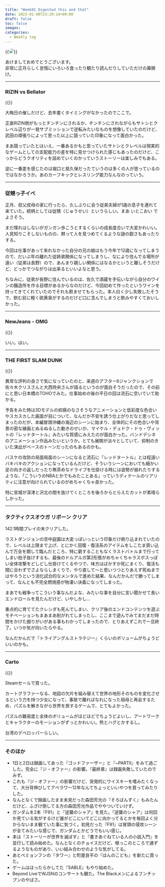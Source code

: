 ```yaml
---
title: "Week01 Digested this and that"
date: 2023-01-08T23:29:14+09:00
draft: false
toc: false
images:
categories:
  - Weekly log
---
```


{{<image src="/images/images/230105.webp" style="border-radius: 15px;">}}

あけましておめでとうございます。  
非常に正月らしく怠惰にいろいろ食ったり観たり読んだりしていただけの幕開け。

---

### RIZIN vs Bellator

{{<youtube sJ5BWPe7D7U>}}

大晦日の催しだけど、去年書くタイミングがなかったのでここで。

正直RIZIN側がもっとチンチンにされるか、チンチンにされながらもサトシとクレベル辺りが一発サブミッションで逆転みたいなものを想像していたのだけど、武田の頑張りによって思った以上に競っていた印象になって面白かった。

まあ競っていたとはいえ、一番あるかもと思っていたサトシとクレベルは現実的なゲームとしての支配能力の差を特に見せつけられた感じもあったのだけど、こっからどうクオリティを詰めていくのかっていうストーリーは楽しみでもある。

逆に一番差を感じたのは堀口と扇久保だったていうのは多くの人が思っているのではなかろうか。あのカーフキックとレスリング能力なんなのっていう。

---

### 従甥っ子イベ

正月、叔父叔母の家に行ったら、久しぶりに会う従弟夫婦が1歳の息子を連れて来ていた。続柄としては従甥（じゅうせい）というらしい。まあ いとこおい でよさそう。

まだ喋れはしないがガンガン歩こうとするくらいの成長度合いで大変かわいい。人見知りこそしないものの、黙って人を見つめてくるような謎の鋭さもあったりする。

今回は仕事があって来れなかった自分の兄の娘はもう今年で12歳になってしまうので、だいぶ年の離れた従姉弟関係になってしまうし、なにより住んでる場所が遠い（従弟は長野）ので、あんまり親しい関係にはなるかというと難しそうだけど、どっかでつながりは出来るといいよなと思う。

ちなみに、従弟が長野に住んでいるのは、佐久で酒蔵を手伝いながら自分のワインの醸造所を作る目標があるからなのだけど、今回初めて作ったというワインを持ってきてくれていたのでそれも飲ませてもらった。本人曰く少し失敗したそうで、飲む前に軽く硫黄臭がするのだけど口に含んでしまうと飲みやすくておいしかった。

---

### NewJeans - OMG

{{<youtube sVTy_wmn5SU>}}

いい。はい。

---

### THE FIRST SLAM DUNK

{{<youtube ZRlrH_N10aI>}}

異常な評判の良さで気になっていたのと、来週のアフター6ジャンクションで佐々木クリスさんと大西玲央さんが語るというのが面白そうだったので、その前にと思い日本橋のTOHOでみた。仕事始めの後の平日の回は流石に空いていて助かる。

予告をみた時は3Dモデルの抑揚のなさそうなアニメーションと低彩度な色合いやスカスカした画面が目について、なんだか不安を誘う仕上がりだなと思ってしまったのだが、本編冒頭沖縄の海辺のシーンに始まり、全体的にその色合いや背景の密な線画とぬるぬるした動きのせいか、マイケル・デュドク・ドゥ・ヴィットの『レッドタートル』みたいな質感にみえたのが面白かった。バンドデシネのアニメーション作品みたいというか。とても展開が淡々としていて、抑制のきいた演出がベースのトーンだったのもあるのかも。

バスケの攻防の局面局面のシーンになると流石に『レッドタートル』とは程遠いバキバキのアクションになっているんだけど、そういうシーンにおいても細かい足の向きの返しだったり無茶めなドライブを仕掛ける時には姿勢が崩れたりするような、「こういうのNBAとかでもみたことある」っていうディテールのリアリティに注意が向けられているのがめちゃくちゃ良かった。

特に宮城が深津と沢北の間を抜けてくところを後ろからとらえたカットが素晴らしかった。

---

### タクティクスオウガ リボーン クリア

142.1時間プレイの末クリアした。

ラストダンジョンの空中庭園は大変っぽいっという印象だけ刷り込まれていたので、レベルは上限まで上げ、とにかく回復・復活系のアイテムをしこたま買い込んで万全を期して臨んだところ、特に窮することもなくラストバトルまで行ってしまい拍子抜けするも、最後のドルアルガ第2形態がめちゃくちゃラスボスっぽい全体攻撃をどしどし仕掛けてくるやつで、味方はばかすか死にまくり、復活も間に合わずでさよならしまくりで、やり直して～と思いつつとりあえず死ぬまではやろうという消化試合的なメンタルで進めた結果、なんだかんだで勝ってしまって、なんとも不完全燃焼感が物凄い決着になってしまった。

まあでも戦争ってこういう事なんだよな、みたいな事を自分に言い聞かせて長いエンドロールを見たんだけど、いやしかし…

重点的に育ててたクレシダも死んでしまい、クリア後のエンドコンテンツを遊ぶモチベーションもまあまあ削がれてしまったし、ここまで遊んでみてまだまだ時間をかけた掘りがいがある事もわかってしまったので、とりあえずこれで一旦終了。いつか気が向いたらやる。

なんだかんだで『トライアングルストラテジー』くらいのボリュームがちょうどいいのかも。

---

### Carto

{{<youtube OR8CjIYwmxM>}}

Steamセールで買った。

カートグラファーなる、地図の欠片を組み替えて世界の地形そのものを変化させるという力を持つ少女になって、事故で離ればなれになった祖母と再会するため、パズルを解きながら世界を旅するゲームで、とてもよかった。

パズルの難易度と全体のボリュームがほどほどでちょうどよいし、アートワークとキャラクターのモーションがずっとかわいい。熊とハグとかするし。

台湾のデベロッパーらしい。

---

### そのほか

- 1日と2日は録画してあった『ゴッドファーザー』と『~PARTII』をみて過ごした。完全に『ジ・オファー』の影響。『最終章』は録画失敗していたのでみず。
- これも『ジ・オファー』の影響だけど、突発的にウイスキーを嗜みたくなって、大分背伸びしてアベラワー12年なんてちょっといいやつを買ってみたりした。
- なんとなくで録画したまま未見だった森田芳光の『そろばんずく』もみたんだけど、ふざけ倒してる方の森田芳光作品でややついていけず。
- ガンダムを2本『F91』と『逆襲のシャア』を見た。『逆襲のシャア』は何回か見ている気がするけど誰がどこにいてどこに向かってるとかを毎回よく分からないまま観ていた事に気づく。初見だった『F91』は冒頭の侵攻シーンが全てみたいな感じで、ガンダムとかどうでもいい感じ。
- 本は『ストーリーが世界を滅ぼす』と『書きあぐねている人の小説入門』を並行して読み始めた。なんとなくのチョイスだけど、根っこのところで通ずるようなものがあり、いい組み合わせのような気がしてる。
- あとぺミョンフンの『タワー』と町屋良平の『ほんのこども』を新たに買った。
- ゲームはほったらかしてた『SABLE』もやり始めた。
- Beyond LiveでWJSNのコンサートも観た。The Blackメンによるフンチップンのやばさ。